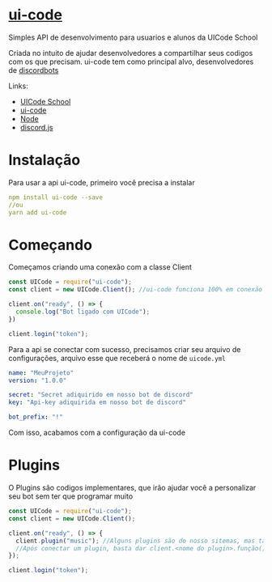 # [ui-code](https://www.npmjs.com/package/ui-code)
Simples API de desenvolvimento para usuarios e alunos da UICode School

Criada no intuito de ajudar desenvolvedores a compartilhar seus codigos com os que precisam.
ui-code tem como principal alvo, desenvolvedores de [discordbots](https://discord.js.org/)

Links:
  - [UICode School](https://www.discord.gg/HPkbc8Y7xh)
  - [ui-code](https://www.npmjs.com/package/ui-code)
  - [Node](https://www.nodejs.org)
  - [discord.js](https://www.npmjs.com/package/discord.js)

# Instalação
Para usar a api ui-code, primeiro você precisa a instalar
```yml
npm install ui-code --save
//ou
yarn add ui-code
```
# Começando
Começamos criando uma conexão com a classe Client
```js
const UICode = require("ui-code");
const client = new UICode.Client(); //ui-code funciona 100% em conexão ao discord.js

client.on("ready", () => {
  console.log("Bot ligado com UICode");
})

client.login("token");
```

Para a api se conectar com sucesso, precisamos criar seu arquivo de configurações, arquivo esse que receberá o nome de `uicode.yml`
```yaml
name: "MeuProjeto"
version: "1.0.0"

secret: "Secret adiquirido em nosso bot de discord"
key: "Api-key adiquirida em nosso bot de discord"

bot_prefix: "!"
```

Com isso, acabamos com a configuração da ui-code

# Plugins
O Plugins são codigos implementares, que irão ajudar você a personalizar seu bot sem ter que programar muito
```js
const UICode = require("ui-code");
const client = new UICode.Client();

client.on("ready", () => {
  client.plugin("music"); //Alguns plugins são do nosso sitemas, mas tambem, tem os da comunidade que estão disponiveis em nosso forum
  //Após conectar um plugin, basta dar client.<nome do plugin>.função()
});

client.login("token");
```
